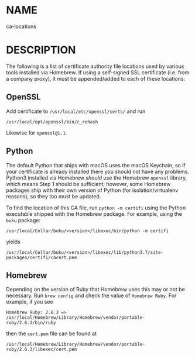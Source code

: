 # NAME

ca-locations

# DESCRIPTION

The following is a list of certificate authority file locations used by various
tools installed via Homebrew. If using a self-signed SSL certificate (i.e. from
a company proxy), it must be appended/added to each of these locations:

## OpenSSL

Add certificate to `/usr/local/etc/openssl/certs/` and run

    /usr/local/opt/openssl/bin/c_rehash

Likewise for `openssl@1.1`.

## Python

The default Python that ships with macOS uses the macOS Keychain, so if your
certificate is already installed there you should not have any problems.
Python3 installed via Homebrew _should_ use the Homebrew `openssl` library,
which means Step 1 should be sufficient; however, some Homebrew packages ship
with their own version of Python (for isolation/virtualenv reasons), so they
too must be updated.

To find the location of this CA file, run `python -m certifi` using the Python
executable shipped with the Homebrew package. For example, using the `buku`
package:

    /usr/local/Cellar/buku/<version>/libexec/bin/python -m certifi

yields

    /usr/local/Cellar/buku/<version>/libexec/lib/python3.7/site-packages/certifi/cacert.pem

## Homebrew

Depending on the version of Ruby that Homebrew uses this may or not be
necessary. Run `brew config` and check the value of `Homebrew Ruby`. For
example, if you see

    Homebrew Ruby: 2.6.3 => /usr/local/Homebrew/Library/Homebrew/vendor/portable-ruby/2.6.3/bin/ruby

then the `cert.pem` file can be found at

    /usr/local/Homebrew/Library/Homebrew/vendor/portable-ruby/2.6.3/libexec/cert.pem
